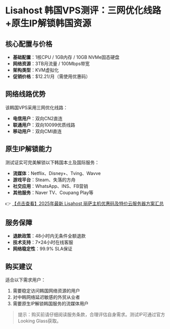 # Lisahost 韩国VPS测评：三网优化线路+原生IP解锁韩国资源

## 核心配置与价格
- **基础配置**：1核CPU / 1GB内存 / 10GB NVMe固态硬盘
- **网络资源**：3TB月流量 / 100Mbps带宽
- **架构类型**：KVM虚拟化
- **促销价格**：$12.21/月（需使用优惠码）

## 网络线路优势
该韩国VPS采用三网优化线路：
- **电信用户**：双向CN2直连
- **联通用户**：双向10099优质线路
- **移动用户**：双向CMI直连

## 原生IP解锁能力
测试证实可完美解锁以下韩国本土及国际服务：
- **流媒体**：Netflix、Disney+、Tving、Wavve
- **游戏平台**：Steam、失落的方舟
- **社交应用**：WhatsApp、INS、FB营销
- **其他服务**：Naver TV、Coupang Play等

👉 [【点击查看】2025年最新 Lisahost 丽萨主机优惠码及特价云服务器方案汇总](https://bit.ly/lisazhuji)

## 服务保障
- **退款政策**：48小时内无条件全额退款
- **技术支持**：7×24小时在线客服
- **网络稳定性**：99.9% SLA保证

## 购买建议
适合以下需求用户：
1. 需要稳定访问韩国网络资源的用户
2. 对中韩网络延迟敏感的外贸从业者
3. 需要原生IP解锁韩国服务的流媒体用户

> 提示：购买前请仔细阅读服务条款，合理评估自身需求。测试IP可通过官方Looking Glass获取。